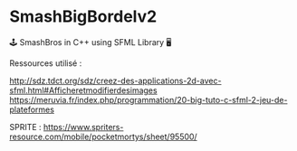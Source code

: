 # SmashBigBordelv2
🕹️ SmashBros in C++ using SFML Library 🖥️


Ressources utilisé :

http://sdz.tdct.org/sdz/creez-des-applications-2d-avec-sfml.html#Afficheretmodifierdesimages
https://meruvia.fr/index.php/programmation/20-big-tuto-c-sfml-2-jeu-de-plateformes
 
 SPRITE :
 https://www.spriters-resource.com/mobile/pocketmortys/sheet/95500/
 
 

